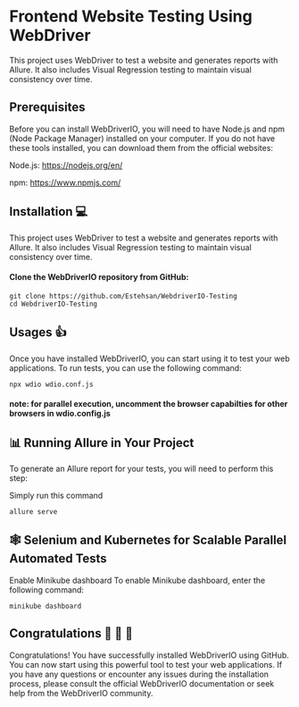 # Frontend Website Testing Using WebDriver

This project uses WebDriver to test a website and generates reports with Allure. It also includes Visual Regression testing to maintain visual consistency over time.

## Prerequisites

Before you can install WebDriverIO, you will need to have Node.js and npm (Node Package Manager) installed on your computer. If you do not have these tools installed, you can download them from the official websites:

Node.js: https://nodejs.org/en/

npm: https://www.npmjs.com/

## Installation 💻

This project uses WebDriver to test a website and generates reports with Allure. It also includes Visual Regression testing to maintain visual consistency over time.

#### Clone the WebDriverIO repository from GitHub:

```
git clone https://github.com/Estehsan/WebdriverIO-Testing
cd WebdriverIO-Testing
```

## Usages 👍

Once you have installed WebDriverIO, you can start using it to test your web applications. To run tests, you can use the following command:

```
npx wdio wdio.conf.js
```

#### note: for parallel execution, uncomment the browser capabilties for other browsers in wdio.config.js

## 📊 Running Allure in Your Project

To generate an Allure report for your tests, you will need to perform this step:

Simply run this command

```
allure serve
```

## 🕸️ Selenium and Kubernetes for Scalable Parallel Automated Tests

Enable Minikube dashboard
To enable Minikube dashboard, enter the following command:

```
minikube dashboard

```

## Congratulations 🎉 👏 🥳

Congratulations! You have successfully installed WebDriverIO using GitHub. You can now start using this powerful tool to test your web applications. If you have any questions or encounter any issues during the installation process, please consult the official WebDriverIO documentation or seek help from the WebDriverIO community.
